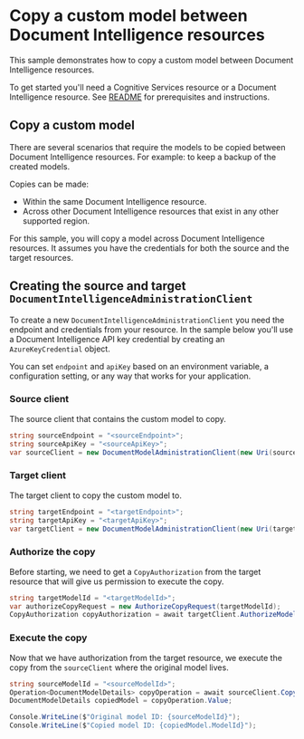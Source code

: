 # Copy a custom model between Document Intelligence resources

This sample demonstrates how to copy a custom model between Document Intelligence resources.

To get started you'll need a Cognitive Services resource or a Document Intelligence resource. See [README][README] for prerequisites and instructions.

## Copy a custom model

There are several scenarios that require the models to be copied between Document Intelligence resources. For example: to keep a backup of the created models.

Copies can be made:
- Within the same Document Intelligence resource.
- Across other Document Intelligence resources that exist in any other supported region.

For this sample, you will copy a model across Document Intelligence resources. It assumes you have the credentials for both the source and the target resources.

## Creating the source and target `DocumentIntelligenceAdministrationClient`

To create a new `DocumentIntelligenceAdministrationClient` you need the endpoint and credentials from your resource. In the sample below you'll use a Document Intelligence API key credential by creating an `AzureKeyCredential` object.

You can set `endpoint` and `apiKey` based on an environment variable, a configuration setting, or any way that works for your application.

### Source client

The source client that contains the custom model to copy.

```C# Snippet:DocumentIntelligenceSampleCreateCopySourceClient
string sourceEndpoint = "<sourceEndpoint>";
string sourceApiKey = "<sourceApiKey>";
var sourceClient = new DocumentModelAdministrationClient(new Uri(sourceEndpoint), new AzureKeyCredential(sourceApiKey));
```

### Target client

The target client to copy the custom model to.

```C# Snippet:DocumentIntelligenceSampleCreateCopyTargetClient
string targetEndpoint = "<targetEndpoint>";
string targetApiKey = "<targetApiKey>";
var targetClient = new DocumentModelAdministrationClient(new Uri(targetEndpoint), new AzureKeyCredential(targetApiKey));
```

### Authorize the copy

Before starting, we need to get a `CopyAuthorization` from the target resource that will give us permission to execute the copy.
```C# Snippet:DocumentIntelligenceSampleGetCopyAuthorization
string targetModelId = "<targetModelId>";
var authorizeCopyRequest = new AuthorizeCopyRequest(targetModelId);
CopyAuthorization copyAuthorization = await targetClient.AuthorizeModelCopyAsync(authorizeCopyRequest);
```

### Execute the copy

Now that we have authorization from the target resource, we execute the copy from the `sourceClient` where the original model lives.

```C# Snippet:DocumentIntelligenceSampleCreateCopyModel
string sourceModelId = "<sourceModelId>";
Operation<DocumentModelDetails> copyOperation = await sourceClient.CopyModelToAsync(WaitUntil.Completed, sourceModelId, copyAuthorization);
DocumentModelDetails copiedModel = copyOperation.Value;

Console.WriteLine($"Original model ID: {sourceModelId}");
Console.WriteLine($"Copied model ID: {copiedModel.ModelId}");
```

[README]: https://github.com/Azure/azure-sdk-for-net/tree/main/sdk/documentintelligence/Azure.AI.DocumentIntelligence#getting-started
